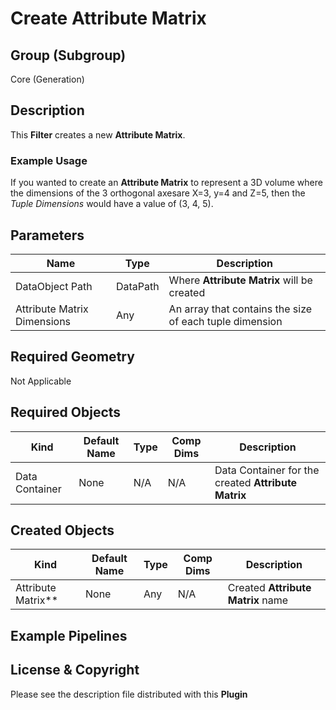 # Create Attribute Matrix

## Group (Subgroup)

Core (Generation)

## Description

This **Filter** creates a new **Attribute Matrix**.

### Example Usage

If you wanted to create an **Attribute Matrix** to represent a 3D volume where the dimensions of the 3 orthogonal axesare X=3, y=4 and Z=5, then the *Tuple Dimensions* would have a value of (3, 4, 5).

## Parameters

| Name | Type | Description |
|------------|------| --------------------------------- |
| DataObject Path | DataPath | Where **Attribute Matrix** will be created |
| Attribute Matrix Dimensions | Any | An array that contains the size of each tuple dimension |

## Required Geometry

Not Applicable

## Required Objects

| Kind                      | Default Name | Type     | Comp Dims | Description                                 |
|---------------------------|--------------|----------|--------|---------------------------------------------|
| Data Container  | None | N/A | N/A | Data Container for the created **Attribute Matrix**  |

## Created Objects

| Kind                      | Default Name | Type     | Comp Dims | Description                                 |
|---------------------------|--------------|----------|--------|---------------------------------------------|
| Attribute Matrix**  | None | Any | N/A | Created **Attribute Matrix** name  |

## Example Pipelines

## License & Copyright

Please see the description file distributed with this **Plugin**
